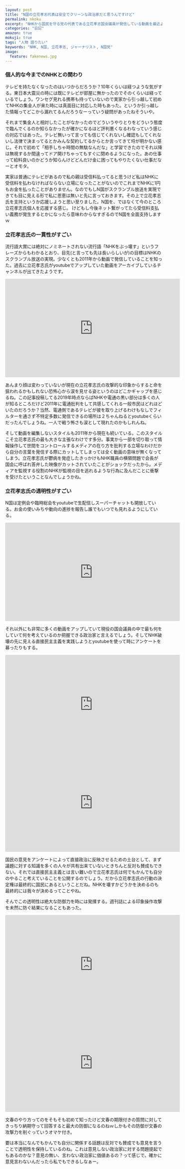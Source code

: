 ```yaml
---
layout: post
title: "N国の立花孝志代表は安全でクリーンな政治家だと思うんですけど"
permalink: nkoku
excerpt: "NHKから国民を守る党の代表である立花孝志国会議員が発信している動画を最近よく見るのですが、彼の正直さには惹かれるものがあります。NHKをぶっ壊せるかどうかはわかりませんが個人的には彼を応援したい、そんな気持ちです。"
categories: "日記"
amazon: true
mokuji: true
tags: "人物 語りたい"
keywords: "NHK, N国, 立花孝志, ジャーナリスト, N国党"
image:
  feature: fakenews.jpg
---
```


### 個人的な今までのNHKとの関わり

テレビを持たなくなったのはいつからだろうか？10年くらいは経つような気がする。東日本大震災の時には既にテレビが部屋に無かったのでそのくらいは経っているでしょう。ワンセグ見れる携帯も持っていないので実家から引っ越して初めてNHKの集金人が来た時には真面目に対応した時もあった。というか引っ越した情報ってどこから漏れてるんだろうなーっていう疑問があったねそういや。

それまで集金人と相対したことがなかったのでどういうやりとりをどういう態度で臨んでくるのか知らなかったが確かになるほど評判悪くなるわなっていう感じの対応ではあった。テレビ無いって言っても信じてくれないし確認もしてくれないし法律で決まってるとかみんな契約してるからとか言ってきて埒が明かない感じ。それで初めて「相手しちゃ時間の無駄なんだな」と学習できたのでそれ以降は無視するか間違ってドア開けちゃってもすぐに閉めるようになった。あの仕事って給料良いのかどうか知らんけどどんだけ金に困ってもやりたくない仕事だなーとオモタ。

実家は普通にテレビがあるので私の親は受信料払ってると思うけど私はNHKに受信料を払わなければならない立場になったことがないのでこれまでNHKに1円もお金を払ったことがありません。なのでもしN国がスクランブル放送を実現できても目に見える形で私に恩恵は無いと先に言っておきます。その上で立花孝志氏を支持というか応援しようと思い至りました。N国を、ではなくて今のところ立花孝志氏個人を応援する感じ。
けどもし今後ネット繋がってたら受信料支払い義務が発生するとかになったら意味わからなすぎるのでN国を全面支持しますｗ

### 立花孝志氏の一貫性がすごい

流行語大賞には絶対にノミネートされない流行語「NHKをぶっ壊す」というフレーズからもわかるとおり、目先(と言っても先は長いらしいが)の目標はNHKのスクランブル放送の実現。少なくとも2011年から動画で発信していることを知った。過去に立花孝志氏がyoutubeでアップしていた動画をアーカイブしているチャンネルが出てきたようです。

<iframe width="560" height="315" src="https://www.youtube.com/embed/C3n5YZ0hQdU" frameborder="0" allow="accelerometer; autoplay; encrypted-media; gyroscope; picture-in-picture" allowfullscreen></iframe>

あんまり顔は変わっていないが現在の立花孝志氏の攻撃的な印象からすると命を狙われるかもしれない恐怖心から涙を見せる姿というのはどこかギャップを感じるね。この記事投稿してる2019年時点ならばNHKや電通の黒い部分は多くの人が知るところだけど2011年に電通批判をして共感してくれる一般市民はどれほどいたのだろうか？当然、電通側であるテレビが彼を取り上げるわけもなしでフィルターを通さず不特定多数に発信できるの場所は２ちゃんねるとyoutubeくらいだったんでしょうね。一人で戦う怖さも涙として現れたのかもしれんね。

そして動画を編集しないスタイルも2011年から現在も続いている。このスタイルこそ立花孝志氏の最も大きな主張なわけです多分。事実から一部を切り取って情報操作して世間をコントロールするメディアの在り方を批判する立場なわけだから自分の言葉を発信する際にカットしてしまっては全く動画の意味が無くなってしまう。立花孝志氏が鬱病を発症したきっかけもNHK職員の横領問題で会長が国会に呼ばれ答弁した映像がカットされていたことがショックだったから。メディアを監視する役割のNHKが監視の目を逃れるような行為に及んだことに衝撃を受けたということなんでしょうかね。

### 立花孝志氏の透明性がすごい

N国は定例会や臨時総会をyoutubeで生配信しスーパーチャットも開放している。お金の使いみちや動向の進捗を報告し誰でもいつでも見れるようにしている。

<iframe width="560" height="315" src="https://www.youtube.com/embed/TcySouabLBM" frameborder="0" allow="accelerometer; autoplay; encrypted-media; gyroscope; picture-in-picture" allowfullscreen></iframe>

それ以外にも非常に多くの動画をアップしていて現役の国会議員の中で最も何をしていて何を考えているのか把握できる政治家と言えるでしょう。そしてNHK破壊の先に見える直接民主主義を実践しようとyoutubeを使って時にアンケートを募ったりもする。

<iframe width="560" height="315" src="https://www.youtube.com/embed/uZ1jxobS-Z8" frameborder="0" allow="accelerometer; autoplay; encrypted-media; gyroscope; picture-in-picture" allowfullscreen></iframe>

<iframe width="560" height="315" src="https://www.youtube.com/embed/QrpQ_JIo_l0" frameborder="0" allow="accelerometer; autoplay; encrypted-media; gyroscope; picture-in-picture" allowfullscreen></iframe>

国民の意見をアンケートによって直接政治に反映させるための土台として、まず議題に対する知識を多くの人々が共有出来ていないときちんと反対も賛成もできない。それでは直接民主主義とは言い難いので立花孝志氏は何でもかんでも自分のやること考えていることを公開するのでしょう。だから立花孝志氏の行動の決定権は最終的に国民にあるということだね。NHKを壊すかどうかを決めるのも最終的には我々が決めるってことやね。

そんでこの透明性は絶大な防御力を時には発揮する。週刊誌による印象操作攻撃を未然に防ぐ結果になることもあった。

<iframe width="560" height="315" src="https://www.youtube.com/embed/H8oZ47Hcamk" frameborder="0" allow="accelerometer; autoplay; encrypted-media; gyroscope; picture-in-picture" allowfullscreen></iframe>

<iframe width="560" height="315" src="https://www.youtube.com/embed/hrqZfzJ70Mg" frameborder="0" allow="accelerometer; autoplay; encrypted-media; gyroscope; picture-in-picture" allowfullscreen></iframe>

文春のやり方ってのをそもそも初めて知ったけど文春の期限付きの質問に対してきっちり納期守って回答すると最大の防御になるのねｗしかもその防御が文春の攻撃力を削ぐっていうオマケ付き。

要は本当になんでもかんでも自分に関係する話題は反対でも賛成でも意見を言うことで透明性を保持しているのね。これは意見しない政治家に対する問題提起でもあるのかな？意見の無い、言わない政治家に価値あるの？って感じで。確かに意見言わないんだったら私でもできるしなぁー。
<!--stackedit_data:
eyJoaXN0b3J5IjpbMTAyMDA4ODc2OSwtMTQ2OTYxNjA3OSwtMT
I1NTc2MTcxMCwtNzA3NjIwMDI2LC04OTk1MTI2NTEsLTIxMzA2
MDU4NDMsLTExODY4MzExNDUsMzEyNjkxOTMsMTUxMjQ1NTI1Mi
wzNTc1NTI1MzAsMTUzNDQwMzI0NiwtMTY4MTEwMzMzNywtMTk1
ODIwMzI4MCw3MDcxMTc3MjYsMjg3NjE3NTI1LDEyNDA5ODY4OT
EsMTc5MzU5ODc3OCwxMDM2MDE4NTczLDEwNzI3NjEwOTEsLTEz
OTczNzc3NDNdfQ==
-->